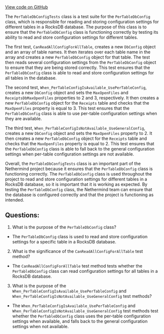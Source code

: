 [View code on GitHub](https://github.com/NethermindEth/nethermind/src/Nethermind/Nethermind.Db.Test/Config/PerTableDbConfigTests.cs)

The `PerTableDbConfigTests` class is a test suite for the `PerTableDbConfig` class, which is responsible for reading and storing configuration settings for different tables in a RocksDB database. The purpose of this class is to ensure that the `PerTableDbConfig` class is functioning correctly by testing its ability to read and store configuration settings for different tables.

The first test, `CanReadAllConfigForAllTable`, creates a new `DbConfig` object and an array of table names. It then iterates over each table name in the array and creates a new `PerTableDbConfig` object for that table. The test then reads several configuration settings from the `PerTableDbConfig` object to ensure that they are being stored correctly. This test ensures that the `PerTableDbConfig` class is able to read and store configuration settings for all tables in the database.

The second test, `When_PerTableConfigIsAvailable_UsePerTableConfig`, creates a new `DbConfig` object and sets the `MaxOpenFiles` and `ReceiptsDbMaxOpenFiles` properties to 2 and 3, respectively. It then creates a new `PerTableDbConfig` object for the `Receipts` table and checks that the `MaxOpenFiles` property is equal to 3. This test ensures that the `PerTableDbConfig` class is able to use per-table configuration settings when they are available.

The third test, `When_PerTableConfigIsNotAvailable_UseGeneralConfig`, creates a new `DbConfig` object and sets the `MaxOpenFiles` property to 2. It then creates a new `PerTableDbConfig` object for the `Receipts` table and checks that the `MaxOpenFiles` property is equal to 2. This test ensures that the `PerTableDbConfig` class is able to fall back to the general configuration settings when per-table configuration settings are not available.

Overall, the `PerTableDbConfigTests` class is an important part of the Nethermind project because it ensures that the `PerTableDbConfig` class is functioning correctly. The `PerTableDbConfig` class is used throughout the project to read and store configuration settings for different tables in a RocksDB database, so it is important that it is working as expected. By testing the `PerTableDbConfig` class, the Nethermind team can ensure that the database is configured correctly and that the project is functioning as intended.
## Questions: 
 1. What is the purpose of the `PerTableDbConfig` class?
- The `PerTableDbConfig` class is used to read and store configuration settings for a specific table in a RocksDB database.

2. What is the significance of the `CanReadAllConfigForAllTable` test method?
- The `CanReadAllConfigForAllTable` test method tests whether the `PerTableDbConfig` class can read configuration settings for all tables in a RocksDB database.

3. What is the purpose of the `When_PerTableConfigIsAvailable_UsePerTableConfig` and `When_PerTableConfigIsNotAvailable_UseGeneralConfig` test methods?
- The `When_PerTableConfigIsAvailable_UsePerTableConfig` and `When_PerTableConfigIsNotAvailable_UseGeneralConfig` test methods test whether the `PerTableDbConfig` class uses the per-table configuration settings when available, and falls back to the general configuration settings when not available.